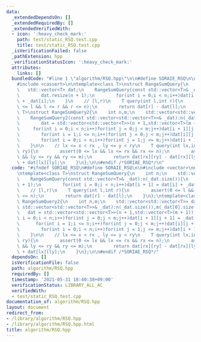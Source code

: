 ```yaml
---
data:
  _extendedDependsOn: []
  _extendedRequiredBy: []
  _extendedVerifiedWith:
  - icon: ':heavy_check_mark:'
    path: test/static_RSQ.test.cpp
    title: test/static_RSQ.test.cpp
  _isVerificationFailed: false
  _pathExtension: hpp
  _verificationStatusIcon: ':heavy_check_mark:'
  attributes:
    links: []
  bundledCode: "#line 1 \"algorithm/RSQ.hpp\"\n\n#define SORAIE_RSQ\n\n#include <vector>\n\
    #include <cassert>\n\ntemplate<class T>\nstruct RangeSumQuery{\n    int n;\n \
    \   std::vector<T> dat;\n    RangeSumQuery(const std::vector<T>& _dat):n(_dat.size()){\n\
    \        dat.resize(n + 1);\n        for(int i = 0;i < n;i++)dat[i + 1] = dat[i]\
    \ + _dat[i];\n    }\n    // [l,r)\n    T query(int l,int r){\n        assert(0\
    \ <= l && l <= r && r <= n);\n        return dat[r] - dat[l];\n    }\n};\ntemplate<class\
    \ T>\nstruct RangeSumQuery2{\n    int n,m;\n    std::vector<std::vector<T>> dat;\n\
    \    RangeSumQuery2(const std::vector<std::vector<T>>& _dat):n(_dat.size()),m(_dat[0].size()){\n\
    \        dat = std::vector<std::vector<T>>(n + 1,std::vector<T>(m + 1));\n   \
    \     for(int i = 0;i < n;i++)for(int j = 0;j < m;j++)dat[i + 1][j + 1] = _dat[i][j];\n\
    \        for(int i = 1;i <= n;i++)for(int j = 0;j < m;j++)dat[i][j + 1] += dat[i][j];\n\
    \        for(int i = 0;i < n;i++)for(int j = 1;j <= m;j++)dat[i + 1][j] += dat[i][j];\n\
    \    }\n\n    // lx <= x < rx , ly <= y < ry\n    T query(int lx,int ly,int rx,int\
    \ ry){\n        assert(0 <= lx && lx <= rx && rx <= n);\n        assert(0 <= ly\
    \ && ly <= ry && ry <= m);\n        return dat[rx][ry] - dat[rx][ly] - dat[lx][ry]\
    \ + dat[lx][ly];\n    }\n};\n\n#endif /*SORIAE_RSQ*/\n"
  code: "#ifndef SORIAE_RSQ\n#define SORAIE_RSQ\n\n#include <vector>\n#include <cassert>\n\
    \ntemplate<class T>\nstruct RangeSumQuery{\n    int n;\n    std::vector<T> dat;\n\
    \    RangeSumQuery(const std::vector<T>& _dat):n(_dat.size()){\n        dat.resize(n\
    \ + 1);\n        for(int i = 0;i < n;i++)dat[i + 1] = dat[i] + _dat[i];\n    }\n\
    \    // [l,r)\n    T query(int l,int r){\n        assert(0 <= l && l <= r && r\
    \ <= n);\n        return dat[r] - dat[l];\n    }\n};\ntemplate<class T>\nstruct\
    \ RangeSumQuery2{\n    int n,m;\n    std::vector<std::vector<T>> dat;\n    RangeSumQuery2(const\
    \ std::vector<std::vector<T>>& _dat):n(_dat.size()),m(_dat[0].size()){\n     \
    \   dat = std::vector<std::vector<T>>(n + 1,std::vector<T>(m + 1));\n        for(int\
    \ i = 0;i < n;i++)for(int j = 0;j < m;j++)dat[i + 1][j + 1] = _dat[i][j];\n  \
    \      for(int i = 1;i <= n;i++)for(int j = 0;j < m;j++)dat[i][j + 1] += dat[i][j];\n\
    \        for(int i = 0;i < n;i++)for(int j = 1;j <= m;j++)dat[i + 1][j] += dat[i][j];\n\
    \    }\n\n    // lx <= x < rx , ly <= y < ry\n    T query(int lx,int ly,int rx,int\
    \ ry){\n        assert(0 <= lx && lx <= rx && rx <= n);\n        assert(0 <= ly\
    \ && ly <= ry && ry <= m);\n        return dat[rx][ry] - dat[rx][ly] - dat[lx][ry]\
    \ + dat[lx][ly];\n    }\n};\n\n#endif /*SORIAE_RSQ*/"
  dependsOn: []
  isVerificationFile: false
  path: algorithm/RSQ.hpp
  requiredBy: []
  timestamp: '2021-05-31 18:40:38+09:00'
  verificationStatus: LIBRARY_ALL_AC
  verifiedWith:
  - test/static_RSQ.test.cpp
documentation_of: algorithm/RSQ.hpp
layout: document
redirect_from:
- /library/algorithm/RSQ.hpp
- /library/algorithm/RSQ.hpp.html
title: algorithm/RSQ.hpp
---
```

